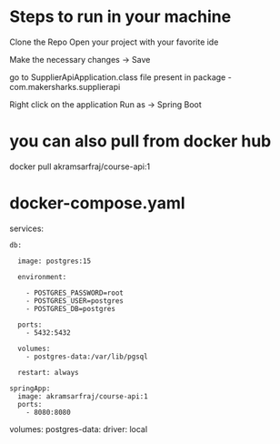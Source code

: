 # Steps to run in your machine
Clone the Repo
Open your project with your favorite ide

Make the necessary changes -> Save

go to SupplierApiApplication.class file present in package - com.makersharks.supplierapi

Right click on the application Run as -> Spring Boot

# you can also pull from docker hub 
   docker pull akramsarfraj/course-api:1

# docker-compose.yaml
services:

    db:
    
      image: postgres:15
      
      environment:
      
        - POSTGRES_PASSWORD=root
        - POSTGRES_USER=postgres
        - POSTGRES_DB=postgres
        
      ports:
        - 5432:5432
        
      volumes:
        - postgres-data:/var/lib/pgsql
        
      restart: always

    springApp:
      image: akramsarfraj/course-api:1
      ports: 
        - 8080:8080

volumes:
  postgres-data:
    driver: local

